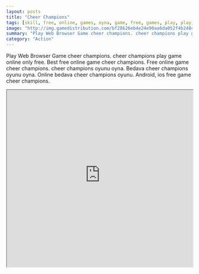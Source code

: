 ```yaml
---
layout: posts
title: "Cheer Champions"
tags: [skill, free, online, games, oyna, game, free, games, play, play, games]
image: "http://img.gamedistribution.com/bf28626eb4e24e90aa6da052f4b248ce.jpg"
summary: "Play Web Browser Game cheer champions. cheer champions play game online only free. Best free online game cheer champions. Free online game cheer champions. cheer champions oyunu oyna. Bedava cheer champions oyunu oyna. Online bedava cheer champions oyunu. Android, ios free game cheer champions."
category: "Action"
---
```


Play Web Browser Game cheer champions. cheer champions play game online only free. Best free online game cheer champions. Free online game cheer champions. cheer champions oyunu oyna. Bedava cheer champions oyunu oyna. Online bedava cheer champions oyunu. Android, ios free game cheer champions.

<iframe width="100%" height="480px;" src="http://flash.gamedistribution.com?game=bf28626eb4e24e90aa6da052f4b248ce"></iframe>